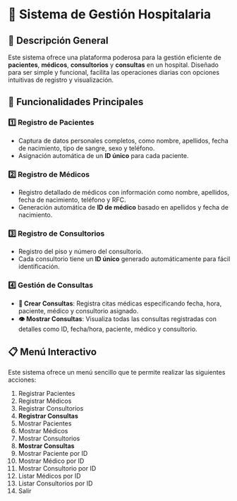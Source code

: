 # 🏥 Sistema de Gestión Hospitalaria

## 🌟 Descripción General

Este sistema ofrece una plataforma poderosa para la gestión eficiente de **pacientes**, **médicos**, **consultorios** y **consultas** en un hospital. Diseñado para ser simple y funcional, facilita las operaciones diarias con opciones intuitivas de registro y visualización.

## 🚀 Funcionalidades Principales

### 1️⃣ **Registro de Pacientes**
- Captura de datos personales completos, como nombre, apellidos, fecha de nacimiento, tipo de sangre, sexo y teléfono.
- Asignación automática de un **ID único** para cada paciente.

### 2️⃣ **Registro de Médicos**
- Registro detallado de médicos con información como nombre, apellidos, fecha de nacimiento, teléfono y RFC.
- Generación automática de **ID de médico** basado en apellidos y fecha de nacimiento.

### 3️⃣ **Registro de Consultorios**
- Registro del piso y número del consultorio.
- Cada consultorio tiene un **ID único** generado automáticamente para fácil identificación.

### 4️⃣ **Gestión de Consultas**
- **🔄 Crear Consultas**: Registra citas médicas especificando fecha, hora, paciente, médico y consultorio asignado.
- **👁️ Mostrar Consultas**: Visualiza todas las consultas registradas con detalles como ID, fecha/hora, paciente, médico y consultorio.

## 📋 Menú Interactivo

Este sistema ofrece un menú sencillo que te permite realizar las siguientes acciones:

1. Registrar Pacientes
2. Registrar Médicos
3. Registrar Consultorios
4. **Registrar Consultas**
5. Mostrar Pacientes
6. Mostrar Médicos
7. Mostrar Consultorios
8. **Mostrar Consultas** 
9. Mostrar Paciente por ID
10. Mostrar Médico por ID
11. Mostrar Consultorio por ID
12. Listar Médicos por ID
13. Listar Consultorios por ID
14. Salir



